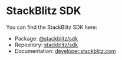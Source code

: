 # StackBlitz SDK

You can find the StackBlitz SDK here:

- Package: [@stackblitz/sdk](https://www.npmjs.com/package/@stackblitz/sdk)
- Repository: [stackblitz/sdk](https://github.com/stackblitz/sdk)
- Documentation: [developer.stackblitz.com](https://developer.stackblitz.com/platform/api/javascript-sdk)
